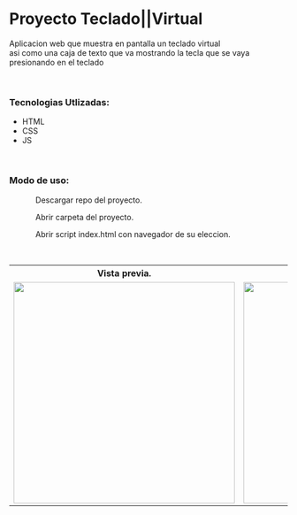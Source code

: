 # Proyecto Teclado||Virtual

<p>Aplicacion web que muestra en pantalla un teclado virtual<br>asi como una caja de texto que va mostrando la tecla que se vaya presionando en el teclado</p><br>

<h3>Tecnologias Utlizadas:</h3>
<ul>
	<li>HTML</li>
	<li>CSS</li>
	<li>JS</li>
</ul><br>

<h3>Modo de uso:</h3>
<ul>
	<ol>Descargar repo del proyecto.</ol>
	<ol>Abrir carpeta del proyecto.</ol>
	<ol>Abrir script index.html con navegador de su eleccion.</ol>
</ul><br>

<table>
	<tr>
		<th>Vista previa.</th>
	</tr>
	<tr>
		<td>
			<img src="" alt="" width="400">
		</td>
		<td>
			<img src="" alt="" width="400">
		</td>
		<td>
			<img src="" alt="" width="400">
		</td>
		<td>
			<img src="" alt="" width="400">
		</td>
	</tr>
</table>